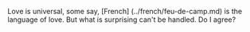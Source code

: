 Love is universal, some say, [French] (../french/feu-de-camp.md) is the language of love. 
But what is surprising can't be handled.
Do I agree?